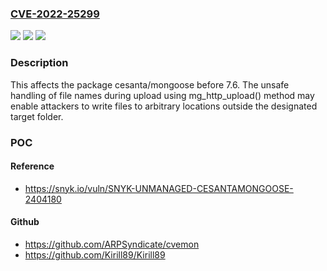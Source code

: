 ### [CVE-2022-25299](https://cve.mitre.org/cgi-bin/cvename.cgi?name=CVE-2022-25299)
![](https://img.shields.io/static/v1?label=Product&message=cesanta%2Fmongoose&color=blue)
![](https://img.shields.io/static/v1?label=Version&message=n%2Fa&color=blue)
![](https://img.shields.io/static/v1?label=Vulnerability&message=Arbitrary%20File%20Write&color=brighgreen)

### Description

This affects the package cesanta/mongoose before 7.6. The unsafe handling of file names during upload using mg_http_upload() method may enable attackers to write files to arbitrary locations outside the designated target folder.

### POC

#### Reference
- https://snyk.io/vuln/SNYK-UNMANAGED-CESANTAMONGOOSE-2404180

#### Github
- https://github.com/ARPSyndicate/cvemon
- https://github.com/Kirill89/Kirill89

